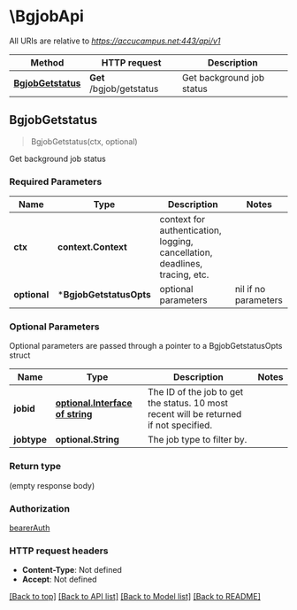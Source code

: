 # \BgjobApi

All URIs are relative to *https://accucampus.net:443/api/v1*

Method | HTTP request | Description
------------- | ------------- | -------------
[**BgjobGetstatus**](BgjobApi.md#BgjobGetstatus) | **Get** /bgjob/getstatus | Get background job status



## BgjobGetstatus

> BgjobGetstatus(ctx, optional)

Get background job status

### Required Parameters


Name | Type | Description  | Notes
------------- | ------------- | ------------- | -------------
**ctx** | **context.Context** | context for authentication, logging, cancellation, deadlines, tracing, etc.
 **optional** | ***BgjobGetstatusOpts** | optional parameters | nil if no parameters

### Optional Parameters

Optional parameters are passed through a pointer to a BgjobGetstatusOpts struct


Name | Type | Description  | Notes
------------- | ------------- | ------------- | -------------
 **jobid** | [**optional.Interface of string**](.md)| The ID of the job to get the status. 10 most recent will be returned if not specified. | 
 **jobtype** | **optional.String**| The job type to filter by. | 

### Return type

 (empty response body)

### Authorization

[bearerAuth](../README.md#bearerAuth)

### HTTP request headers

- **Content-Type**: Not defined
- **Accept**: Not defined

[[Back to top]](#) [[Back to API list]](../README.md#documentation-for-api-endpoints)
[[Back to Model list]](../README.md#documentation-for-models)
[[Back to README]](../README.md)

